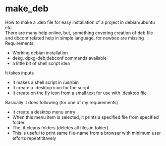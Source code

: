 # make_deb
How to make a .deb file for easy installation of a project in debian/ubuntu etc\
There are many help online, but, something covering creation of deb file and dbconf related help in simple language, for newbee are missing\
Requirements:
* Working debian installation
* dekg, dpkg-deb,debconf commands available
* a little bit of shell script idea

It takes inputs
- It makes a shell script in /usr/bin
- It create a .desktop icon for the script
- It create on the fly icon from a small text for use with .desktop file

Basically it does following (for one of my requirements)
 - It create a desktop menu entry
 - When this menu item is selected, it prints a specified file from specified folder
 - The, it cleans folders (deletes all files in folder)
 - This is useful to print same file-name from a browser with minimum user efforts repeatititavely
 
